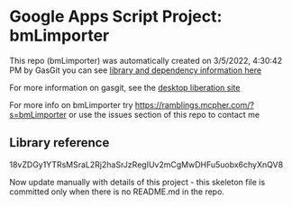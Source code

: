 # Google Apps Script Project: bmLimporter
This repo (bmLimporter) was automatically created on 3/5/2022, 4:30:42 PM by GasGit
you can see [library and dependency information here](dependencies.md)

For more information on gasgit, see the [desktop liberation site](https://ramblings.mcpher.com/drive-sdk-and-github/migrategasgit/ "desktop liberation")

For more info on bmLimporter try https://ramblings.mcpher.com/?s=bmLimporter or use the issues section of this repo to contact me
## Library reference
18vZDGy1YTRsMSraL2Rj2haSrJzRegIUv2mCgMwDHFu5uobx6chyXnQV8

Now update manually with details of this project - this skeleton file is committed only when there is no README.md in the repo.